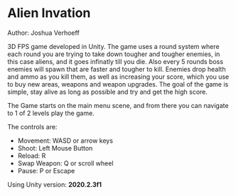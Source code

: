# Alien Invation

Author: Joshua Verhoeff

3D FPS game developed in Unity.  The game uses a round system where each round you are trying to take down tougher and tougher enemies, in this case aliens, and it goes infinatly till you die. Also every 5 rounds boss enemies will spawn that are faster and tougher to kill. Enemies drop health and ammo as you kill them, as well as increasing your score, which you use to buy new areas, weapons and weapon upgrades. The goal of the game is simple, stay alive as long as possible and try and get the high score.

The Game starts on the main menu scene, and from there you can navigate to 1 of 2 levels play the game.

The controls are:

- Movement: WASD or arrow keys
- Shoot: Left Mouse Button
- Reload: R
- Swap Weapon: Q or scroll wheel
- Pause: P or Escape

Using Unity version: **2020.2.3f1**
